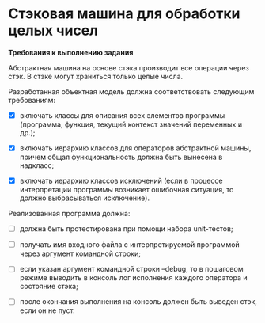 # Стэковая машина для обработки целых чисел

**Требования к выполнению задания**

Абстрактная машина на основе стэка производит все операции через стэк. В стэке могут храниться только целые числа.

Разработанная объектная модель должна соответствовать следующим требованиям:

- [x] включать классы для описания всех элементов программы (программа, функция, текущий контекст значений переменных и др.);

- [x] включать иерархию классов для операторов абстрактной машины, причем общая функциональность должна быть вынесена в надкласс;

- [x] включать иерархию классов иcключений (если в процессе интерпретации программы возникает ошибочная ситуация, то должно выбрасываться исключение).

Реализованная программа должна:

- [ ] должна быть протестирована при помощи набора unit-тестов;

- [ ] получать имя входного файла с интерпретируемой программой через аргумент командной строки;

- [ ] если указан аргумент командной строки –debug, то в пошаговом режиме выводить в консоль лог исполнения каждого оператора и состояние стэка;

- [ ] после окончания выполнения на консоль должен быть выведен стэк, если он не пуст.
